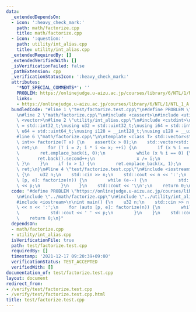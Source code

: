 ```yaml
---
data:
  _extendedDependsOn:
  - icon: ':heavy_check_mark:'
    path: math/factorize.cpp
    title: math/factorize.cpp
  - icon: ':question:'
    path: utility/int_alias.cpp
    title: utility/int_alias.cpp
  _extendedRequiredBy: []
  _extendedVerifiedWith: []
  _isVerificationFailed: false
  _pathExtension: cpp
  _verificationStatusIcon: ':heavy_check_mark:'
  attributes:
    '*NOT_SPECIAL_COMMENTS*': ''
    PROBLEM: https://onlinejudge.u-aizu.ac.jp/courses/library/6/NTL/1/NTL_1_A
    links:
    - https://onlinejudge.u-aizu.ac.jp/courses/library/6/NTL/1/NTL_1_A
  bundledCode: "#line 1 \"test/factorize.test.cpp\"\n#define PROBLEM \"https://onlinejudge.u-aizu.ac.jp/courses/library/6/NTL/1/NTL_1_A\"\
    \n#line 2 \"math/factorize.cpp\"\n#include <cassert>\n#include <utility>\n#include\
    \ <vector>\n#line 2 \"utility/int_alias.cpp\"\n#include <cstdint>\n\nusing i32\
    \ = std::int32_t;\nusing u32 = std::uint32_t;\nusing i64 = std::int64_t;\nusing\
    \ u64 = std::uint64_t;\nusing i128 = __int128_t;\nusing u128 = __uint128_t;\n\
    #line 6 \"math/factorize.cpp\"\n\ntemplate <class T> std::vector<std::pair<T,\
    \ int>> factorize(T x) {\n    assert(x > 0);\n    std::vector<std::pair<T, int>>\
    \ ret;\n    for (T i = 2; i * i <= x; ++i) {\n        if (x % i == 0) {\n    \
    \        ret.emplace_back(i, 0);\n            while (x % i == 0) {\n         \
    \       ret.back().second++;\n                x /= i;\n            }\n       \
    \ }\n    }\n    if (x > 1) {\n        ret.emplace_back(x, 1);\n    }\n    return\
    \ ret;\n}\n#line 4 \"test/factorize.test.cpp\"\n#include <iostream>\n\nint main()\
    \ {\n    u32 n;\n    std::cin >> n;\n    std::cout << n << ':';\n    for (auto\
    \ [p, e]: factorize(n)) {\n        while (e--) {\n            std::cout << ' '\
    \ << p;\n        }\n    }\n    std::cout << '\\n';\n    return 0;\n}\n"
  code: "#define PROBLEM \"https://onlinejudge.u-aizu.ac.jp/courses/library/6/NTL/1/NTL_1_A\"\
    \n#include \"../math/factorize.cpp\"\n#include \"../utility/int_alias.cpp\"\n\
    #include <iostream>\n\nint main() {\n    u32 n;\n    std::cin >> n;\n    std::cout\
    \ << n << ':';\n    for (auto [p, e]: factorize(n)) {\n        while (e--) {\n\
    \            std::cout << ' ' << p;\n        }\n    }\n    std::cout << '\\n';\n\
    \    return 0;\n}"
  dependsOn:
  - math/factorize.cpp
  - utility/int_alias.cpp
  isVerificationFile: true
  path: test/factorize.test.cpp
  requiredBy: []
  timestamp: '2021-12-17 09:20:39+09:00'
  verificationStatus: TEST_ACCEPTED
  verifiedWith: []
documentation_of: test/factorize.test.cpp
layout: document
redirect_from:
- /verify/test/factorize.test.cpp
- /verify/test/factorize.test.cpp.html
title: test/factorize.test.cpp
---
```

